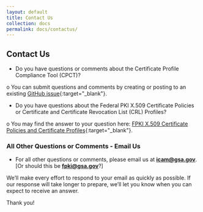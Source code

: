 ```yaml
---
layout: default
title: Contact Us
collection: docs
permalink: docs/contactus/
---
```


## Contact Us

* Do you have questions or comments about the Certificate Profile Compliance Tool (CPCT)? 

o You can submit questions and comments by creating or posting to an existing [GitHub issue](https://github.com/GSA/fpkilint/){:target="_blank"}. 

* Do you have questions about the Federal PKI X.509 Certificate Policies or Certificate and Certificate Revocation List (CRL) Profiles? 

o You may find the answer to your question here: [FPKI X.509 Certificate Policies and Certificate Profiles](https://www.idmanagement.gov/fpki/){:target="_blank"}. 

### All Other Questions or Comments - Email Us

* For all other questions or comments, please email us at **icam@gsa.gov**. [Or should this be **fpki@gsa.gov**?]    

We’ll make every effort to respond to your email as quickly as possible. If our response will take longer to prepare, we’ll let you know when you can expect to receive an answer.

Thank you!
